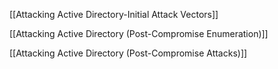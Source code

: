 
[[Attacking Active Directory-Initial Attack Vectors]]

[[Attacking Active Directory (Post-Compromise Enumeration)]]

[[Attacking Active Directory (Post-Compromise Attacks)]]
